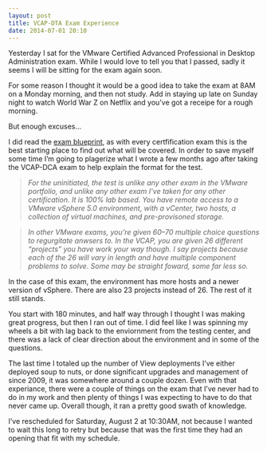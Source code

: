 ```yaml
---
layout: post
title: VCAP-DTA Exam Experience
date: 2014-07-01 20:10
---
```



Yesterday I sat for the VMware Certified Advanced Professional in Desktop Administration exam. While I would love to tell you that I passed, sadly it seems I will be sitting for the exam again soon.

For some reason I thought it would be a good idea to take the exam at 8AM on a Monday morning, and then not study. Add in staying up late on Sunday night to watch World War Z on Netflix and you’ve got a receipe for a rough morning.

But enough excuses…

I did read the [exam blueprint](http://mylearn.vmware.com/mgrReg/plan.cfm?plan=44696&ui=www_cert), as with every certfification exam this is the best starting place to find out what will be covered. In order to save myself some time I’m going to plagerize what I wrote a few months ago after taking the VCAP-DCA exam to help explain the format for the test.

> _For the uninitiated, the test is unlike any other exam in the VMware portfolio, and unlike any other exam I’ve taken for any other certification. It is 100% lab based. You have remote access to a VMware vSphere 5.0 environment, with a vCenter, two hosts, a collection of virtual machines, and pre-provisoned storage._

> _In other VMware exams, you’re given 60–70 multiple choice questions to regurgitate anwsers to. In the VCAP, you are given 26 different “projects” you have work your way though. I say projects because each of the 26 will vary in length and have multiple component problems to solve. Some may be straight foward, some far less so._

In the case of this exam, the environment has more hosts and a newer version of vSphere. There are also 23 projects instead of 26\. The rest of it still stands.

You start with 180 minutes, and half way through I thought I was making great progress, but then I ran out of time. I did feel like I was spinning my wheels a bit with lag back to the enviornment from the testing center, and there was a lack of clear direction about the environment and in some of the questions.

The last time I totaled up the number of View deployments I’ve either deployed soup to nuts, or done significant upgrades and management of since 2009, it was somewhere around a couple dozen. Even with that experiance, there were a couple of things on the exam that I’ve never had to do in my work and then plenty of things I was expecting to have to do that never came up. Overall though, it ran a pretty good swath of knowledge.

I’ve rescheduled for Saturday, August 2 at 10:30AM, not because I wanted to wait this long to retry but because that was the first time they had an opening that fit with my schedule.
